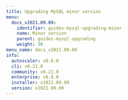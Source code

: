 ```yaml
---
title: Upgrading MySQL minor version
menu:
  docs_v2021.09.09:
    identifier: guides-mysql-upgrading-minor
    name: Minor version
    parent: guides-mysql-upgrading
    weight: 30
menu_name: docs_v2021.09.09
info:
  autoscaler: v0.6.0
  cli: v0.21.0
  community: v0.21.0
  enterprise: v0.8.0
  installer: v2021.09.09
  version: v2021.09.09
---
```


